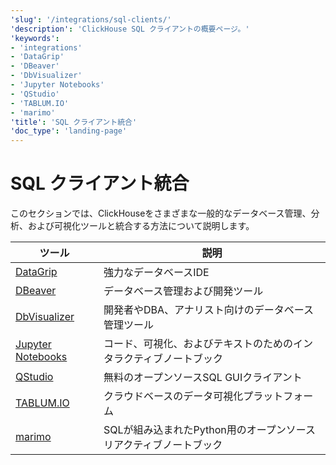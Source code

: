 ```yaml
---
'slug': '/integrations/sql-clients/'
'description': 'ClickHouse SQL クライアントの概要ページ。'
'keywords':
- 'integrations'
- 'DataGrip'
- 'DBeaver'
- 'DbVisualizer'
- 'Jupyter Notebooks'
- 'QStudio'
- 'TABLUM.IO'
- 'marimo'
'title': 'SQL クライアント統合'
'doc_type': 'landing-page'
---
```



# SQL クライアント統合

このセクションでは、ClickHouseをさまざまな一般的なデータベース管理、分析、および可視化ツールと統合する方法について説明します。

| ツール                                               | 説明                                                       |
|-----------------------------------------------------|------------------------------------------------------------|
| [DataGrip](/integrations/datagrip)                  | 強力なデータベースIDE                                     |
| [DBeaver](/integrations/dbeaver)                    | データベース管理および開発ツール                          |
| [DbVisualizer](/integrations/dbvisualizer)          | 開発者やDBA、アナリスト向けのデータベース管理ツール     |
| [Jupyter Notebooks](/integrations/jupysql)          | コード、可視化、およびテキストのためのインタラクティブノートブック |
| [QStudio](/integrations/qstudio)                    | 無料のオープンソースSQL GUIクライアント                  |
| [TABLUM.IO](/integrations/tablumio)                 | クラウドベースのデータ可視化プラットフォーム              |
| [marimo](/integrations/marimo)                      | SQLが組み込まれたPython用のオープンソースリアクティブノートブック |
